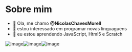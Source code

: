 # Sobre mim
- 👋 Ola, me chamo **@NicolasChavesMorell**
- 👀 estou interessado em programar novas linguaguens
- 🌱 eu estou aprendendo JavaScript, Html5 e Scratch

![image]({https://img.shields.io/badge/JavaScript-323330?style=for-the-badge&logo=javascript&logoColor=F7DF1E})![image]({https://img.shields.io/badge/HTML5-E34F26?style=for-the-badge&logo=html5&logoColor=white})![image]({https://img.shields.io/badge/Scratch-4D97FF?style=for-the-badge&logo=Scratch&logoColor=white})
